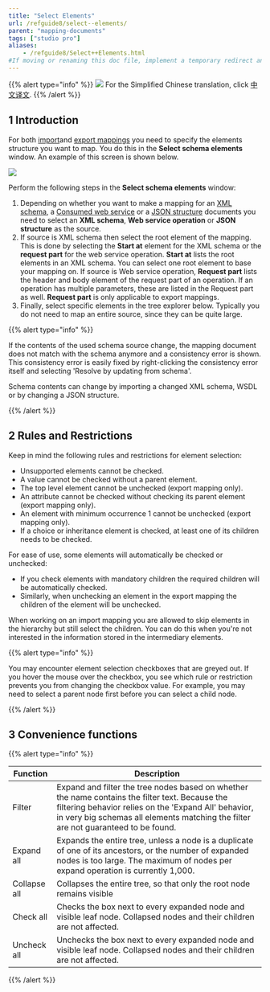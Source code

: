 ```yaml
---
title: "Select Elements"
url: /refguide8/select--elements/
parent: "mapping-documents"
tags: ["studio pro"]
aliases:
    - /refguide8/Select++Elements.html
#If moving or renaming this doc file, implement a temporary redirect and let the respective team know they should update the URL in the product. See Mapping to Products for more details.
---
```


{{% alert type="info" %}}
<img src="attachments/chinese-translation/china.png" style="display: inline-block; margin: 0" /> For the Simplified Chinese translation, click [中文译文](https://cdn.mendix.tencent-cloud.com/documentation/refguide8/select--elements.pdf).
{{% /alert %}}

## 1 Introduction

For both [import](import-mappings)and [export mappings](export-mappings) you need to specify the elements structure you want to map. You do this in the **Select schema elements** window. An example of this screen is shown below.

![](attachments/16713729/19399143.png)

Perform the following steps in the **Select schema elements** window:

1.  Depending on whether you want to make a mapping for an [XML schema](xml-schemas), a [Consumed web service](consumed-web-services) or a [JSON structure](json-structures) documents you need to select an **XML schema**, **Web service operation** or **JSON structure** as the source.
2.  If source is XML schema then select the root element of the mapping. This is done by selecting the **Start at** element for the XML schema or the **request part** for the web service operation. **Start at** lists the root elements in an XML schema. You can select one root element to base your mapping on. If source is Web service operation, **Request part** lists the header and body element of the request part of an operation. If an operation has multiple parameters, these are listed in the Request part as well. **Request part** is only applicable to export mappings.
3.  Finally, select specific elements in the tree explorer below. Typically you do not need to map an entire source, since they can be quite large.

{{% alert type="info" %}}

If the contents of the used schema source change, the mapping document does not match with the schema anymore and a consistency error is shown. This consistency error is easily fixed by right-clicking the consistency error itself and selecting 'Resolve by updating from schema'.

Schema contents can change by importing a changed XML schema, WSDL or by changing a JSON structure.

{{% /alert %}}

## 2 Rules and Restrictions

Keep in mind the following rules and restrictions for element selection:

*   Unsupported elements cannot be checked.
*   A value cannot be checked without a parent element.
*   The top level element cannot be unchecked (export mapping only).
*   An attribute cannot be checked without checking its parent element (export mapping only).
*   An element with minimum occurrence 1 cannot be unchecked (export mapping only).
*   If a choice or inheritance element is checked, at least one of its children needs to be checked.

For ease of use, some elements will automatically be checked or unchecked:

*   If you check elements with mandatory children the required children will be automatically checked. 
*   Similarly, when unchecking an element in the export mapping the children of the element will be unchecked. 

When working on an import mapping you are allowed to skip elements in the hierarchy but still select the children. You can do this when you're not interested in the information stored in the intermediary elements.

{{% alert type="info" %}}

You may encounter element selection checkboxes that are greyed out. If you hover the mouse over the checkbox, you see which rule or restriction prevents you from changing the checkbox value. For example, you may need to select a parent node first before you can select a child node.

{{% /alert %}}

## 3 Convenience functions

{{% alert type="info" %}}

| Function | Description |
| --- | --- |
| Filter | Expand and filter the tree nodes based on whether the name contains the filter text. Because the filtering behavior relies on the 'Expand All' behavior, in very big schemas all elements matching the filter are not guaranteed to be found. |
| Expand all | Expands the entire tree, unless a node is a duplicate of one of its ancestors, or the number of expanded nodes is too large. The maximum of nodes per expand operation is currently 1,000. |
| Collapse all | Collapses the entire tree, so that only the root node remains visible |
| Check all | Checks the box next to every expanded node and visible leaf node. Collapsed nodes and their children are not affected. |
| Uncheck all | Unchecks the box next to every expanded node and visible leaf node. Collapsed nodes and their children are not affected. |

{{% /alert %}}
